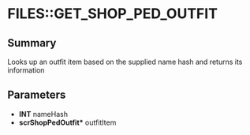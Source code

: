 # FILES::GET_SHOP_PED_OUTFIT

## Summary
Looks up an outfit item based on the supplied name hash and returns its information

## Parameters
* **INT** nameHash
* **scrShopPedOutfit\*** outfitItem